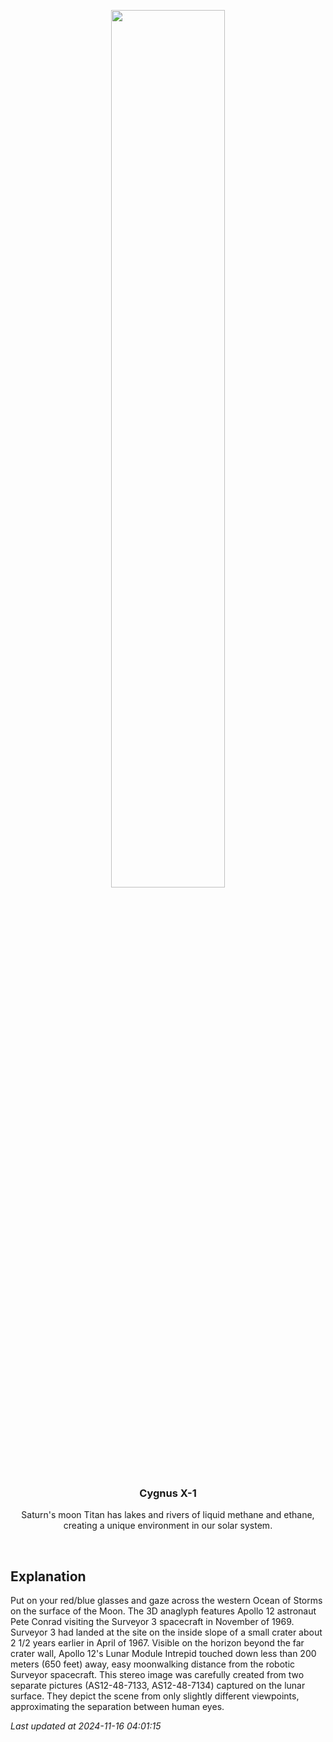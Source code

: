 <p align='center'>
    <img src='https://apod.nasa.gov/apod/image/2411/KF-ApAn48-7133-4_1024.jpg' width='60%' />
    <h3 align="center">Cygnus X-1</h3>
    <p align="center">Saturn's moon Titan has lakes and rivers of liquid methane and ethane, creating a unique environment in our solar system.</p>
</p>
<br/>

Explanation
--
Put on your red/blue glasses and gaze across the western Ocean of Storms on the surface of the Moon. The 3D anaglyph features Apollo 12 astronaut Pete Conrad visiting the Surveyor 3 spacecraft in November of 1969. Surveyor 3 had landed at the site on the inside slope of a small crater about 2 1/2 years earlier in April of 1967. Visible on the horizon beyond the far crater wall, Apollo 12's Lunar Module Intrepid touched down less than 200 meters (650 feet) away, easy moonwalking distance from the robotic Surveyor spacecraft. This stereo image was carefully created from two separate pictures (AS12-48-7133, AS12-48-7134) captured on the lunar surface. They depict the scene from only slightly different viewpoints, approximating the separation between human eyes.


*Last updated at 2024-11-16 04:01:15*
